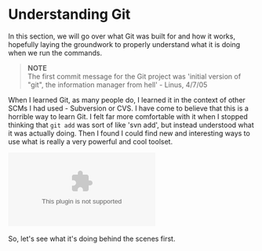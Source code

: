 <!--
SPDX-FileCopyrightText: 2008 Geoffrey Grosenbach <boss@topfunky.com>
SPDX-FileCopyrightText: 2008 Scott Chacon <schacon@gmail.com>
SPDX-FileCopyrightText: 2008 Scotty <schacony@gmail.com>
SPDX-FileCopyrightText: 2023 Richard Soderberg <rsoderberg@gmail.com>

SPDX-License-Identifier: CC-BY-SA-3.0
-->

# Understanding Git

In this section,
we will go over what Git was built for and how it works,
hopefully laying the groundwork
to properly understand what it is doing when we run the commands.

> **NOTE** \
The first commit message for the Git project was 'initial version of "git",
the information manager from hell' - Linus,
4/7/05

When I learned Git,
as many people do,
I learned it in the context of other SCMs I had used - Subversion or CVS.
I have come to believe that this is a horrible way to learn Git.
I felt far more comfortable with it
when I stopped thinking that `git add` was sort of like 'svn add',
but instead understood what it was actually doing.
Then I found I could find new and interesting ways to use
what is really a very powerful and cool toolset.

![](../artwork/diagrams/what-git-is.eps)

So,
let's see what it's doing behind the scenes first.
